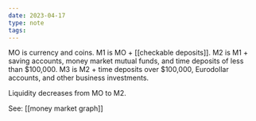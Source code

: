 ```yaml
---
date: 2023-04-17
type: note
tags: 
---
```


MO is currency and coins.
M1 is MO + [[checkable deposits]].
M2 is M1 + saving accounts, money market mutual funds, and time deposits of less than $100,000.
M3 is M2 + time deposits over $100,000, Eurodollar accounts, and other business investments.

Liquidity decreases from MO to M2.

See: [[money market graph]]

